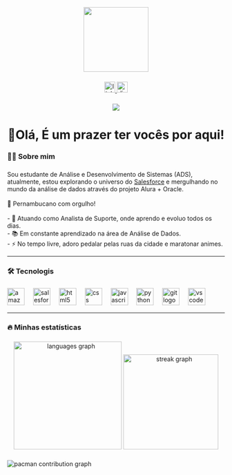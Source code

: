 <div align="center">
  <img height="150" src="https://media.giphy.com/media/M9gbBd9nbDrOTu1Mqx/giphy.gif"  />
</div>

###

<div align="center">
  <a href="https://www.linkedin.com/in/juliano-r-ferreira" target="_blank">
    <img src="https://img.shields.io/static/v1?message=LinkedIn&logo=linkedin&label=&color=0077B5&logoColor=white&labelColor=&style=for-the-badge" height="25" alt="linkedin logo"  />
  </a>
  <a href="juliano_87" target="_blank">
    <img src="https://img.shields.io/static/v1?message=Discord&logo=discord&label=&color=7289DA&logoColor=white&labelColor=&style=for-the-badge" height="25" alt="discord logo"  />
  </a>
</div>

###

<div align="center">
  <img src="https://visitor-badge.laobi.icu/badge?page_id=jul14no.jul14no&"  />
</div>

###

<h1 align="center">👋Olá, É um prazer ter vocês por aqui!</h1>


<h3 align="left">👩‍💻  Sobre mim</h3>

### 

<p align="left">
  Sou estudante de Análise e Desenvolvimento de Sistemas (ADS), atualmente, estou explorando o universo do <a href="https://www.salesforce.com/trailblazer/jrf-87" target="_blank">Salesforce</a> e mergulhando no mundo da análise de dados através do projeto Alura + Oracle.
  <br><br>📍 Pernambucano com orgulho!
  <br><br> - 🔭 Atuando como Analista de Suporte, onde aprendo e evoluo todos os dias.
  <br> - 📚 Em constante aprendizado na área de Análise de Dados.
  <br> - ⚡ No tempo livre, adoro pedalar pelas ruas da cidade e maratonar animes.
</p>


---

<h3 align="left">🛠 Tecnologis</h3>

###

<div align="left">
  <img src="https://cdn.jsdelivr.net/gh/devicons/devicon/icons/amazonwebservices/amazonwebservices-plain-wordmark.svg" height="40" alt="amazonwebservices logo"  />
  <img width="12" />
  <img src="https://cdn.jsdelivr.net/gh/devicons/devicon/icons/salesforce/salesforce-original.svg" height="40" alt="salesforce logo"  />
  <img width="12" />
  <img src="https://cdn.jsdelivr.net/gh/devicons/devicon/icons/html5/html5-original.svg" height="40" alt="html5 logo"  />
  <img width="12" />
  <img src="https://cdn.jsdelivr.net/gh/devicons/devicon/icons/css3/css3-original.svg" height="40" alt="css logo"  />
  <img width="12" />
  <img src="https://cdn.jsdelivr.net/gh/devicons/devicon/icons/javascript/javascript-original.svg" height="40" alt="javascript logo"  />
  <img width="12" />
  <img src="https://cdn.jsdelivr.net/gh/devicons/devicon/icons/python/python-original.svg" height="40" alt="python logo"  />
  <img width="12" />
  <img src="https://cdn.jsdelivr.net/gh/devicons/devicon/icons/git/git-original.svg" height="40" alt="git logo"  />
  <img width="12" />
  <img src="https://cdn.jsdelivr.net/gh/devicons/devicon/icons/vscode/vscode-original.svg" height="40" alt="vscode logo"  />
</div>

---

<h3 align="left">🔥   Minhas estatísticas</h3>

###

<div align="center">
  <img src="https://github-readme-stats.vercel.app/api/top-langs?username=jul14no&locale=pt-br&hide_title=false&layout=compact&card_width=320&langs_count=10&theme=gotham&hide_border=false&order=2" height="250" alt="languages graph"  />
  <img src="https://streak-stats.demolab.com?user=jul14no&locale=pt-br&mode=daily&theme=gotham&hide_border=false&border_radius=5&order=3" height="220" alt="streak graph"  />
</div>

###

<picture>
  <source media="(prefers-color-scheme: dark)" srcset="https://raw.githubusercontent.com/jul14no/jul14no/output/pacman-contribution-graph-dark.svg">
  <source media="(prefers-color-scheme: light)" srcset="https://raw.githubusercontent.com/jul14no/jul14no/output/pacman-contribution-graph.svg">
  <img alt="pacman contribution graph" src="https://raw.githubusercontent.com/jul14no/jul14no/output/pacman-contribution-graph.svg">
</picture>

###
